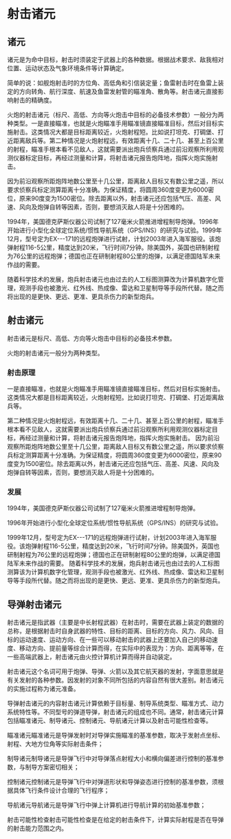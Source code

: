 # 射击诸元

## 诸元

诸元是为命中目标，射击时须装定于武器上的各种数据。根据战术要求、敌我相对位置、运动状态及气象环境条件等计算确定。

简单的说：如舰炮射击时的方位角、高低角和引信装定量；鱼雷射击时在鱼雷上装定的方向转角、航行深度、航速及鱼雷发射管的瞄准角、散角等。射击诸元直接影响射击的精确度。

火炮的射击诸元（标尺、高低、方向等火炮击中目标的必备技术参数）一般分为两种类型。一是直接瞄准，也就是火炮瞄准手用瞄准镜直接瞄准目标，然后对目标实施射击。这类情况大都是目标距离较近，火炮射程短。比如说打坦克、打碉堡、打近距离敌兵等。第二种情况是火炮射程远，有效距离十几、二十几、甚至上百公里的射程，瞄准手根本看不见敌人，这就需要派出炮兵侦察兵通过前沿观察所利用观测仪器标定目标，再经过测量和计算，将射击诸元报告炮阵地，指挥火炮实施射击。

因为前沿观察所距炮阵地数公里至十几公里，距离敌人目标又有数公里之遥，所以要求侦察兵标定测算距离十分准确。为保证精度，将圆周360度变更为6000密位，原来90度变为1500密位。除去距离以外，射击诸元还应包括气压、高差、风速、风向及炮弹自转等因素，否则，要想消灭敌人将是十分困难的。

1994年，美国德克萨斯仪器公司试制了127毫米火箭推进增程制导炮弹。1996年开始进行小型化全球定位系统/惯性导航系统（GPS/INS）的研究与试验。1999年12月，型号定为EX---171的远程炮弹进行试射，计划2003年进入海军服役。该炮弹射程116-5公里，精度达到20米，飞行时间7分钟。除美国外，英国也研制射程为76公里的远程炮弹；德国也正在研制射程80公里的炮弹，以满足德国陆军未来作战的需要。

随着科学技术的发展，炮兵射击诸元也由过去的人工标图测算改为计算机数字化管理，观测手段也被激光、红外线、热成像、雷达和卫星制导等手段所代替。随之而将出现的是更快、更远、更准、更具杀伤力的新型炮兵。

## 射击诸元

‌‌射击诸元是标尺、高低、方向等火炮击中目标的必备技术参数。

火炮的射击诸元一般分为两种类型。

### 射击原理

一是直接瞄准，也就是火炮瞄准手用瞄准镜直接瞄准目标，然后对目标实施射击。这类情况大都是目标距离较近，火炮射程短。比如说打坦克、打碉堡、打近距离敌兵等。

第二种情况是火炮射程远，有效距离十几、二十几、甚至上百公里的射程，瞄准手根本看不见敌人，这就需要派出炮兵侦察兵通过前沿观察所利用观测仪器标定目标，再经过测量和计算，将射击诸元报告炮阵地，指挥火炮实施射击。 因为前沿观察所距炮阵地数公里至十几公里，距离敌人目标又有数公里之遥，所以要求侦察兵标定测算距离十分准确。为保证精度，将圆周360度变更为6000密位，原来90度变为1500密位。除去距离以外，射击诸元还应包括气压、高差、风速、风向及炮弹自转等因素，否则，要想消灭敌人将是十分困难的。

### 发展

1994年，美国德克萨斯仪器公司试制了127毫米火箭推进增程制导炮弹。

1996年开始进行小型化全球定位系统/惯性导航系统（GPS/INS）的研究与试验。

1999年12月，型号定为EX---171的远程炮弹进行试射，计划2003年进入海军服役。该炮弹射程116-5公里，精度达到20米，飞行时间7分钟。除美国外，英国也研制射程为76公里的远程炮弹；德国也正在研制射程80公里的炮弹，以满足德国陆军未来作战的需要。 随着科学技术的发展，炮兵射击诸元也由过去的人工标图测算该为计算机数字化管理，观测手段也被激光、红外线、热成像、雷达和卫星制导等手段所代替。随之而将出现的是更快、更远、更准、更具杀伤力的新型炮兵。

## 导弹射击诸元

射击诸元是指武器（主要是中长射程武器）在射击时，需要在武器上装定的数据的总称，是根据射击时自身武器的特性、目标的距离、目标的方向、风力、风向、目标的运动速度、运动方向、在一些可以移动射击的武器上还要加入自己的移动速度、移动方向、提前量等综合计算而得，在实际中的表现为：方向、距离等等，在一些高端武器上，射击诸元由火控计算机计算而得并自动装定。

射击诸元这个名词可用于炮弹、导弹、火箭以及其它航天器的发射，字面意思就是有关发射的各种参数。因发射的对象不同所包括的内容自然有很大差别。射击诸元的实施过程称为诸元准备。

导弹射击诸元的内容射击诸元计算依赖于目标量、制导系统类型、瞄准方式、动力系统特性等。不同型号的弹道导弹，射击诸元的组成也不同。通常，射击诸元计算包括瞄准诸元、制导诸元、控制诸元、导航诸元计算以及射击可能性检查等。

瞄准诸元瞄准诸元是导弹发射时对导弹实施瞄准的基准参数，取决于发射点坐标、射程、大地方位角等实际射击条件；

制导诸元制导诸元是导弹飞行中对导弹落点射程大小和横向偏差进行控制的基准参数，与制导方案密切相关；

控制诸元控制诸元是导弹飞行中对弹道形状和导弹姿态进行控制的基准参数，须根据具体飞行条件设计合理的飞行程序；

导航诸元导航诸元是导弹飞行中弹上计算机进行导航计算的初始基准参数；

射击可能性检查射击可能性检查是在给定的射击条件下，计算实际射程是否在导弹的射击能力范围之内。